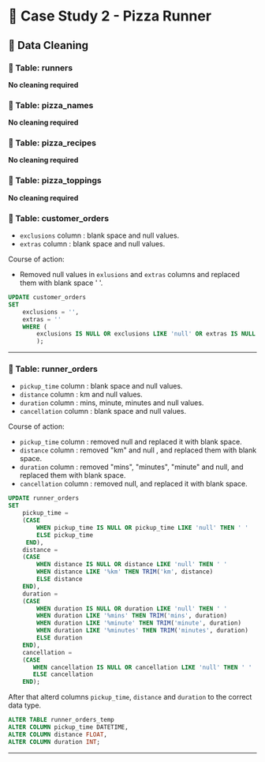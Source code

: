 # 🍕 Case Study 2 - Pizza Runner

## 🧼 Data Cleaning

### 🔨 Table: runners

**No cleaning required**

### 🔨 Table: pizza_names

**No cleaning required**

### 🔨 Table: pizza_recipes

**No cleaning required**

### 🔨 Table: pizza_toppings

**No cleaning required**

### 🔨 Table: customer_orders

- `exclusions` column :  blank space and null values. 
- `extras` column : blank space and null values.

Course of action:
- Removed null values in `exlusions` and `extras` columns and replaced them with blank space ' '.

````sql
UPDATE customer_orders 
SET 
    exclusions = '',
    extras = ''
    WHERE (
        exclusions IS NULL OR exclusions LIKE 'null' OR extras IS NULL OR extras LIKE 'null'
        );
`````
***

### 🔨 Table: runner_orders

- `pickup_time` column :  blank space and null values. 
- `distance` column : km and null values. 
- `duration` column : mins, minute, minutes and null values.
- `cancellation` column : blank space and null values.

Course of action:

- `pickup_time` column : removed null and replaced it with blank space.
- `distance` column : removed "km" and null , and replaced them with blank space.
- `duration` column : removed "mins", "minutes", "minute" and null, and replaced them with blank space.
- `cancellation` column : removed null, and replaced it with blank space.

````sql
UPDATE runner_orders 
SET 
    pickup_time =
    (CASE
        WHEN pickup_time IS NULL OR pickup_time LIKE 'null' THEN ' '
        ELSE pickup_time
     END),
    distance = 
    (CASE
        WHEN distance IS NULL OR distance LIKE 'null' THEN ' '
        WHEN distance LIKE '%km' THEN TRIM('km', distance)
        ELSE distance 
    END),
    duration = 
    (CASE 
        WHEN duration IS NULL OR duration LIKE 'null' THEN ' '
        WHEN duration LIKE '%mins' THEN TRIM('mins', duration)
        WHEN duration LIKE '%minute' THEN TRIM('minute', duration)
        WHEN duration LIKE '%minutes' THEN TRIM('minutes', duration)
        ELSE duration
    END),
    cancellation = 
    (CASE
       WHEN cancellation IS NULL OR cancellation LIKE 'null' THEN ' '
       ELSE cancellation
    END);
````

After that alterd columns `pickup_time`, `distance` and `duration` to the correct data type.

````sql
ALTER TABLE runner_orders_temp
ALTER COLUMN pickup_time DATETIME,
ALTER COLUMN distance FLOAT,
ALTER COLUMN duration INT;
````
***
